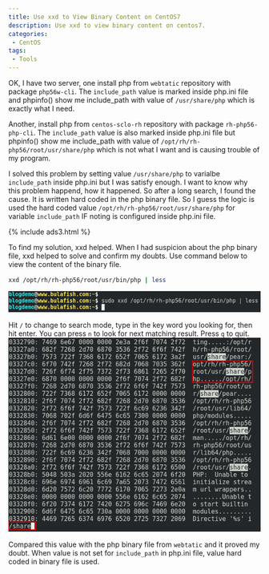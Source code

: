 ```yaml
---
title: Use xxd to View Binary Content on CentOS7
description: Use xxd to view binary content on centos7.
categories:
 - CentOS
tags:
 - Tools
---
```


OK, I have two server, one install php from `webtatic` repository with package `php56w-cli`.  The `include_path` value is marked inside php.ini file and phpinfo() show me include_path with value of `/usr/share/php` which is exactly what I need.

Another, install php from `centos-sclo-rh` repository with package `rh-php56-php-cli`.  The `include_path` value is also marked inside php.ini file but phpinfo() show me include_path with value of `/opt/rh/rh-php56/root/usr/share/php` which is not what I want and is causing trouble of my program.

I solved this problem by setting value `/usr/share/php` to varialbe `include_path` inside php.ini but I was satisfy enough.  I want to know why this problem happend, how it happened.  So after a long search, I found the cause.  It is written hard coded in the php binary file.  So I guess the logic is used the hard coded value `/opt/rh/rh-php56/root/usr/share/php` for variable `include_path` IF noting is configured inside php.ini file.

{% include ads3.html %}

To find my solution, xxd helped.  When I had suspicion about the php binary file,  xxd helped to solve and confirm my doubts.  Use command below to view the content of the binary file.
```bash
xxd /opt/rh/rh-php56/root/usr/bin/php | less
```
![xxd](/assets/images/2018051702.png)

Hit `/` to change to search mode, type in the key word you looking for, then hit enter.  You can press `n` to look for next matching result.  Press `q` to quit.  
![xxd](/assets/images/2018051703.png)

Compared this value with the php binary file from `webtatic` and it proved my doubt.  When value is not set for `include_path` in php.ini file, value hard coded in binary file is used.
